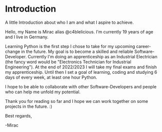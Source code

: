 # Introduction
A little Introduction about who I am and what I aspire to achieve.

Hello, my Name is Mirac alias @c4blelicious.
I'm currently 19 years of age and I live in Germany.

Learning Python is the first step I chose to take for my upcoming career-change in the future. My goal is to become a skilled and reliable Software-Developer.
Currently I'm doing an apprenticeship as an Industrial Electrician (the fancy word would be "Electronics Technician for Industrial Engineering").
At the end of 2022/2023 I will take my final exams and finish my apprenticeship. Until then I set a goal of learning, coding and studying 6 days of every week, at least one hour Python.

I hope to be able to collaborate with other Software-Developers and people who can help me unfold my potential.

Thank you for reading so far and I hope we can work together on some projects in the future. :)

Best regards,

-Mirac

